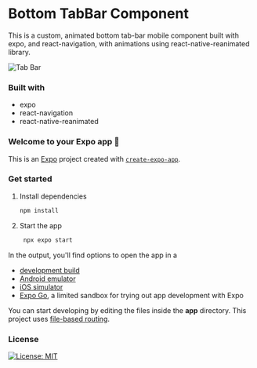 # Bottom TabBar Component

This is a custom, animated bottom tab-bar mobile component built with expo, and react-navigation, with animations using react-native-reanimated library.

![Tab Bar](./TabBar.png)

### Built with

- expo
- react-navigation
- react-native-reanimated

### Welcome to your Expo app 👋

This is an [Expo](https://expo.dev) project created with [`create-expo-app`](https://www.npmjs.com/package/create-expo-app).

### Get started

1. Install dependencies

   ```bash
   npm install
   ```

2. Start the app

   ```bash
    npx expo start
   ```

In the output, you'll find options to open the app in a

- [development build](https://docs.expo.dev/develop/development-builds/introduction/)
- [Android emulator](https://docs.expo.dev/workflow/android-studio-emulator/)
- [iOS simulator](https://docs.expo.dev/workflow/ios-simulator/)
- [Expo Go](https://expo.dev/go), a limited sandbox for trying out app development with Expo

You can start developing by editing the files inside the **app** directory. This project uses [file-based routing](https://docs.expo.dev/router/introduction).

### License

[![License: MIT](https://img.shields.io/badge/License-MIT-yellow.svg)](https://opensource.org/licenses/MIT)
